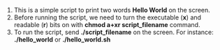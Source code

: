 1. This is a simple script to print two words **Hello World** on the screen.
2. Before running the script, we need to turn the executable (**x**) and readable (**r**) bits on with **chmod a+xr script_filename** command.
3. To run the script, send **./script_filename** on the screen. For instance: **./hello_world** or **./hello_world.sh**

